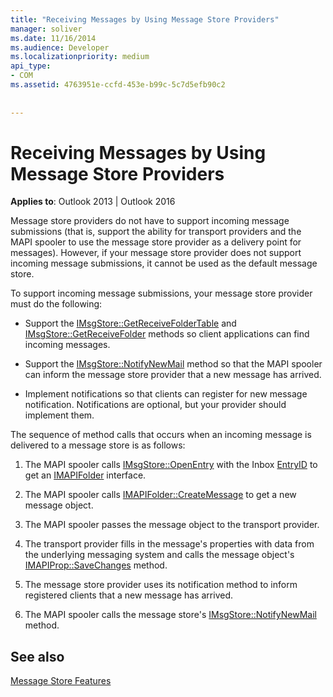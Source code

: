 ```yaml
---
title: "Receiving Messages by Using Message Store Providers"
manager: soliver
ms.date: 11/16/2014
ms.audience: Developer
ms.localizationpriority: medium
api_type:
- COM
ms.assetid: 4763951e-ccfd-453e-b99c-5c7d5efb90c2
 
 
---
```


# Receiving Messages by Using Message Store Providers

  
  
**Applies to**: Outlook 2013 | Outlook 2016 
  
Message store providers do not have to support incoming message submissions (that is, support the ability for transport providers and the MAPI spooler to use the message store provider as a delivery point for messages). However, if your message store provider does not support incoming message submissions, it cannot be used as the default message store.
  
To support incoming message submissions, your message store provider must do the following:
  
- Support the [IMsgStore::GetReceiveFolderTable](imsgstore-getreceivefoldertable.md) and [IMsgStore::GetReceiveFolder](imsgstore-getreceivefolder.md) methods so client applications can find incoming messages. 
    
- Support the [IMsgStore::NotifyNewMail](imsgstore-notifynewmail.md) method so that the MAPI spooler can inform the message store provider that a new message has arrived. 
    
- Implement notifications so that clients can register for new message notification. Notifications are optional, but your provider should implement them.
    
The sequence of method calls that occurs when an incoming message is delivered to a message store is as follows:
  
1. The MAPI spooler calls [IMsgStore::OpenEntry](imsgstore-openentry.md) with the Inbox [EntryID](entryid.md) to get an [IMAPIFolder](imapifolderimapicontainer.md) interface. 
    
2. The MAPI spooler calls [IMAPIFolder::CreateMessage](imapifolder-createmessage.md) to get a new message object. 
    
3. The MAPI spooler passes the message object to the transport provider.
    
4. The transport provider fills in the message's properties with data from the underlying messaging system and calls the message object's [IMAPIProp::SaveChanges](imapiprop-savechanges.md) method. 
    
5. The message store provider uses its notification method to inform registered clients that a new message has arrived.
    
6. The MAPI spooler calls the message store's [IMsgStore::NotifyNewMail](imsgstore-notifynewmail.md) method. 
    
## See also



[Message Store Features](message-store-features.md)

